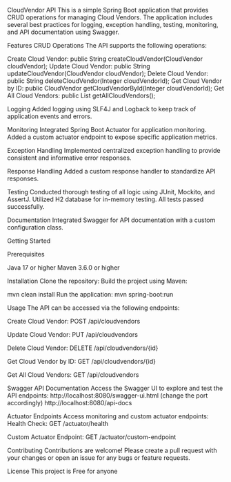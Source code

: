CloudVendor API
This is a simple Spring Boot application that provides CRUD operations for managing Cloud Vendors. 
The application includes several best practices for logging, exception handling, testing, monitoring, and API documentation using Swagger.

Features
CRUD Operations
The API supports the following operations:

Create Cloud Vendor: public String createCloudVendor(CloudVendor cloudVendor);
Update Cloud Vendor: public String updateCloudVendor(CloudVendor cloudVendor);
Delete Cloud Vendor: public String deleteCloudVendor(Integer cloudVendorId);
Get Cloud Vendor by ID: public CloudVendor getCloudVendorById(Integer cloudVendorId);
Get All Cloud Vendors: public List<CloudVendor> getAllCloudVendors();

Logging
Added logging using SLF4J and Logback to keep track of application events and errors.

Monitoring
Integrated Spring Boot Actuator for application monitoring.
Added a custom actuator endpoint to expose specific application metrics.

Exception Handling
Implemented centralized exception handling to provide consistent and informative error responses.

Response Handling
Added a custom response handler to standardize API responses.

Testing
Conducted thorough testing of all logic using JUnit, Mockito, and AssertJ.
Utilized H2 database for in-memory testing.
All tests passed successfully.

Documentation
Integrated Swagger for API documentation with a custom configuration class.

Getting Started

Prerequisites

Java 17 or higher
Maven 3.6.0 or higher

Installation
Clone the repository:
Build the project using Maven:


mvn clean install
Run the application:
mvn spring-boot:run

Usage
The API can be accessed via the following endpoints:

Create Cloud Vendor:
POST /api/cloudvendors

Update Cloud Vendor:
PUT /api/cloudvendors

Delete Cloud Vendor:
DELETE /api/cloudvendors/{id}

Get Cloud Vendor by ID:
GET /api/cloudvendors/{id}

Get All Cloud Vendors:
GET /api/cloudvendors

Swagger API Documentation
Access the Swagger UI to explore and test the API endpoints:
http://localhost:8080/swagger-ui.html (change the port accordingly)
http://localhost:8080/api-docs


Actuator Endpoints
Access monitoring and custom actuator endpoints:
Health Check:
GET /actuator/health

Custom Actuator Endpoint:
GET /actuator/custom-endpoint

Contributing
Contributions are welcome! Please create a pull request with your changes or open an issue for any bugs or feature requests.

License
This project is Free for anyone
